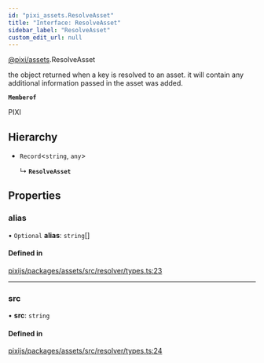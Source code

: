 ```yaml
---
id: "pixi_assets.ResolveAsset"
title: "Interface: ResolveAsset"
sidebar_label: "ResolveAsset"
custom_edit_url: null
---
```


[@pixi/assets](../modules/pixi_assets.md).ResolveAsset

the object returned when a key is resolved to an asset.
it will contain any additional information passed in the asset was added.

**`Memberof`**

PIXI

## Hierarchy

- `Record`<`string`, `any`\>

  ↳ **`ResolveAsset`**

## Properties

### alias

• `Optional` **alias**: `string`[]

#### Defined in

[pixijs/packages/assets/src/resolver/types.ts:23](https://github.com/pixijs/pixijs/blob/2194fe5c5/packages/assets/src/resolver/types.ts#L23)

___

### src

• **src**: `string`

#### Defined in

[pixijs/packages/assets/src/resolver/types.ts:24](https://github.com/pixijs/pixijs/blob/2194fe5c5/packages/assets/src/resolver/types.ts#L24)
